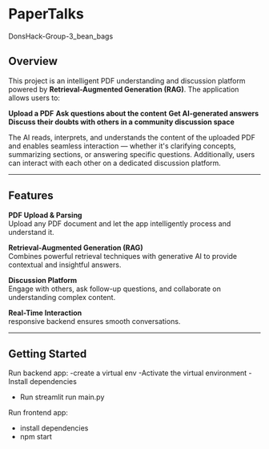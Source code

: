 # PaperTalks
DonsHack-Group-3_bean_bags

## Overview

This project is an intelligent PDF understanding and discussion platform powered by **Retrieval-Augmented Generation (RAG)**. The application allows users to:

**Upload a PDF**
**Ask questions about the content**
**Get AI-generated answers**
**Discuss their doubts with others in a community discussion space**

The AI reads, interprets, and understands the content of the uploaded PDF and enables seamless interaction — whether it's clarifying concepts, summarizing sections, or answering specific questions. Additionally, users can interact with each other on a dedicated discussion platform.

---

## Features

**PDF Upload & Parsing**  
  Upload any PDF document and let the app intelligently process and understand it.

**Retrieval-Augmented Generation (RAG)**  
  Combines powerful retrieval techniques with generative AI to provide contextual and insightful answers.

**Discussion Platform**  
  Engage with others, ask follow-up questions, and collaborate on understanding complex content.

**Real-Time Interaction**  
  responsive backend ensures smooth conversations.


---

##  Getting Started

Run backend app:
-create a virtual env
-Activate the virtual environment
-Install dependencies
- Run streamlit run main.py
   
Run frontend app:
- install dependencies
- npm start
